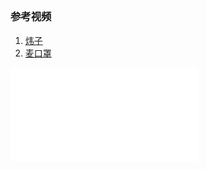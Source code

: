 ##





### 参考视频
1. [炜子](https://www.bilibili.com/video/BV1Yh411Z7Nq)
2. [麦口罩](https://www.bilibili.com/video/BV1Lg411G7Mo/)


<iframe src="//player.bilibili.com/player.html?isOutside=true&aid=503451768&bvid=BV1Lg411G7Mo&cid=350090219&p=1" scrolling="no" border="0" frameborder="no" framespacing="0" allowfullscreen="true"></iframe>